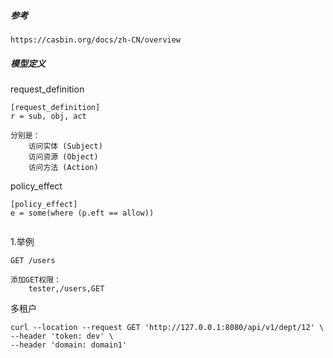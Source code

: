 

##### 参考
```text
https://casbin.org/docs/zh-CN/overview
```

##### 模型定义
request_definition
```text
[request_definition]
r = sub, obj, act

分别是：
    访问实体 (Subject)
    访问资源 (Object)
    访问方法 (Action)
```

policy_effect
```text
[policy_effect]
e = some(where (p.eft == allow))


```

1.举例
```text
GET /users

添加GET权限：
    tester,/users,GET
```

多租户
```
curl --location --request GET 'http://127.0.0.1:8080/api/v1/dept/12' \
--header 'token: dev' \
--header 'domain: domain1'
```